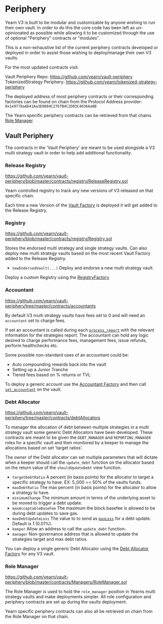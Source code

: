 # Periphery

Yearn V3 is built to be modular and customizable by anyone wishing to run their own vault. In order to do this the core code has been left as un-opinionated as possible while allowing it to be customized through the use of optional "Periphery" contracts or "modules". 

This is a non-exhaustive list of the current periphery contracts developed or deployed in order to assist those wishing to deploy/manage their own V3 vaults.

For the most updated contracts visit:

Vault Periphery Repo: https://github.com/yearn/vault-periphery
TokenizedStrategy Periphery: https://github.com/yearn/tokenized-strategy-periphery

The deployed address of most periphery contracts or their corresponding factories can be found on chain from the Protocol Address provider: `0x1e9778aAD41Aa3E0884C276fB4C2D03C4036Aa0B`

The Yearn specific periphery contracts can be retrieved from that chains [Role Manager](https://docs.yearn.fi/getting-started/products/addresses#ethereum-contracts)

## Vault Periphery

The contracts in the 'Vault Periphery' are meant to be used alongside a V3 multi strategy vault in order to help add additional functionality.

### Release Registry

https://github.com/yearn/vault-periphery/blob/master/contracts/registry/ReleaseRegistry.sol

Yearn controlled registry to track any new versions of V3 released on that specific chain.

Each time a new Version of the [Vault Factory](https://github.com/yearn/yearn-vaults-v3/blob/master/contracts/VaultFactory.vy) is deployed it will get added to the Release Registry.
### Registry

https://github.com/yearn/vault-periphery/blob/master/contracts/registry/Registry.sol

Stores the endorsed multi strategy and single strategy vaults. Can also deploy new multi strategy vaults based on the most recent Vault Factory added to the Release Registry.

- `newEndorsedVault(...)` Deploy and endorse a new multi strategy vault.

Deploy a custom Registry using the [RegistryFactory](https://docs.yearn.fi/developers/v3/overview#core-contract-addresses)

### Accountant

https://github.com/yearn/vault-periphery/tree/master/contracts/accountants

By default V3 multi strategy vaults have fees set to 0 and will need an `accountant` set to charge fees.

If set an accountant is called during each [`process_report`](https://github.com/yearn/yearn-vaults-v3/blob/9fbc614bbce9d7cbad42e284a15f0f43cf1a673f/contracts/VaultV3.vy#L1202) with the relevant information for the strategies report. The accountant can hold any logic desired to charge performance fees, management fees, issue refunds, perform healthchecks etc.

Some possible non-standard uses of an accountant could be:

- Auto compounding rewards back into the vault
- Setting up a Junior Tranche
- Tiered fees based on % returns or TVL

To deploy a generic account use the [Accountant Factory](https://docs.yearn.fi/developers/v3/overview#core-contract-addresses) and then call [`set_accountant`](https://github.com/yearn/yearn-vaults-v3/blob/9fbc614bbce9d7cbad42e284a15f0f43cf1a673f/contracts/VaultV3.vy#L1342) on the vault.

### Debt Allocator

https://github.com/yearn/vault-periphery/tree/master/contracts/debtAllocators

To manager the allocation of debt between multiple strategies in a multi strategy vault some generic Debt Allocators have been developed. These contracts are meant to be given the `DEBT_MANAGER` and `REPORTING_MANAGER` roles for a specific vault and then monitored by a keeper to manage the allocations based on set 'target ratios'.

The owner of the Debt allocator can set multiple parameters that will dictate when a keeper should call the `update_debt` function on the allocator based on the return value of the `shouldUpdateDebt` view function.

- `targetDebtRatio` A percent (in basis points) for the allocator to target a specific strategy to have. EX: 5_000 == 50% of the vaults funds.
- `maxDebtRatio` The max percent (in basis points) for the allocator to allow a strategy to have.
- `minimumChange` The minimum amount in terms of the underlying asset to be moved to trigger a debt update.
- `maxAcceptableBaseFee` The maximum the block.basefee is allowed to be during debt updates to save gas.
- `maxDebtUpdateLoss` The value to to send as [`maxLoss`](https://docs.yearn.fi/developers/v3/integrating_v3#maxloss) for a debt update. Default is 1 (0.01%).
- `keeper` Allow an address to call the `update_debt` function.
- `manager` Non-governance address that is allowed to update the strategies target and max debt ratios.

You can deploy a single generic Debt Allocator using the [Debt Allocator Factory](https://docs.yearn.fi/developers/v3/overview#core-contract-addresses) for any V3 vault.

### Role Manager

https://github.com/yearn/vault-periphery/blob/master/contracts/Managers/RoleManager.sol

The Role Manager is used to hold the `role_manager` position in Yearns multi strategy vaults and make deployments simpler. All role configuration and periphery contracts are set up during the vaults deployment.

Yearn specific periphery contracts can also all be retrieved on chain from the Role Manager on that chain.